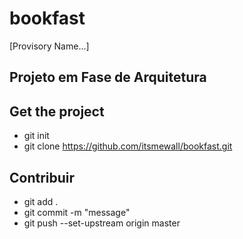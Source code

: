 # bookfast
[Provisory Name...]

## Projeto em Fase de Arquitetura

## Get the project

- git init
- git clone https://github.com/itsmewall/bookfast.git

## Contribuir
- git add .
- git commit -m "message"
- git push --set-upstream origin master